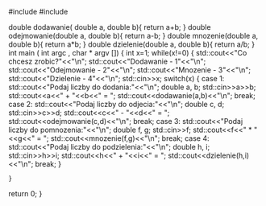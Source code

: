 
#include <iostream> 
#include <string>

double dodawanie( double a, double b){
	return a+b;
}
double odejmowanie(double a, double b){
	return a-b;
}
double mnozenie(double a, double b){
	return a*b;
}
double dzielenie(double a, double b){
	return a/b;
}
int main ( int argc , char * argv [])
{
	int x=1;
	while(x!=0)
	{
			std::cout<<"Co chcesz zrobic?"<<"\n";
			std::cout<<"Dodawanie - 1"<<"\n";
			std::cout<<"Odejmowanie - 2"<<"\n";
			std::cout<<"Mnozenie - 3"<<"\n";
			std::cout<<"Dzielenie - 4"<<"\n";
			std::cin>>x;
			switch(x)
			{
				case 1: std::cout<<"Podaj liczby do dodania:"<<"\n";
						double a, b;
						std::cin>>a>>b;
						std::cout<<a<<" + "<<b<<" = ";
						std::cout<<dodawanie(a,b)<<"\n";
						break;
				case 2: std::cout<<"Podaj liczby do odjecia:"<<"\n";
						double c, d;
						std::cin>>c>>d;
						std::cout<<c<<" - "<<d<<" = ";
						std::cout<<odejmowanie(c,d)<<"\n";
						break;
				case 3: std::cout<<"Podaj liczby do pomnozenia:"<<"\n";
						double f, g;
						std::cin>>f;
						std::cout<<f<<" * "<<g<<" = ";
						std::cout<<mnozenie(f,g)<<"\n";
						break;
				case 4: std::cout<<"Podaj liczby do podzielenia:"<<"\n";
						double h, i;
						std::cin>>h>>i;
						std::cout<<h<<" + "<<i<<" = ";
						std::cout<<dzielenie(h,i)<<"\n";
						break;
			}
		
	}

return 0;
}
